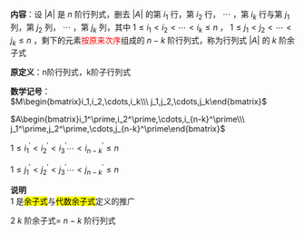 **内容**：设 $|A|$ 是 $n$ 阶行列式，删去 $|A|$ 的第 $i_1$ 行，第 $i_2$ 行， $\cdots$ ，第 $i_k$ 行与第 $j_1$ 列，第 $j_2$ 列， $\cdots$ ，第 $j_k$ 列，其中 $1\leq i_1<i_2<\cdots<i_k\leq n$ ， $1\leq j_1<j_2<\cdots<j_k\leq n$ ，剩下的元素<font color=red>按原来次序</font>组成的 $n-k$ 阶行列式，称为行列式 $|A|$ 的 $k$ 阶余子式    
    
**原定义**：n阶行列式，k阶子行列式    
    
**数学记号**：    
 $M\begin{bmatrix}i_1,i_2,\cdots,i_k\\\ j_1,j_2,\cdots,j_k\end{bmatrix}$     
    
 $A\begin{bmatrix}i_1^\prime,i_2^\prime,\cdots,i_{n-k}^\prime\\\ j_1^\prime,j_2^\prime,\cdots,j_{n-k}^\prime\end{bmatrix}$     
    
 $1\le i_1^\prime<i_2^\prime<i_3^\prime\cdots    
<i_{n-k}^\prime\le n$     
    
 $1\le j_1^\prime<j_2^\prime<j_3^\prime    
\cdots <j_{n-k}^\prime\le n$     
    
**说明**    
1 是<mark>余子式</mark>与<mark>代数余子式</mark>定义的推广    
    
2  $k$ 阶余子式= $n-k$ 阶行列式    
